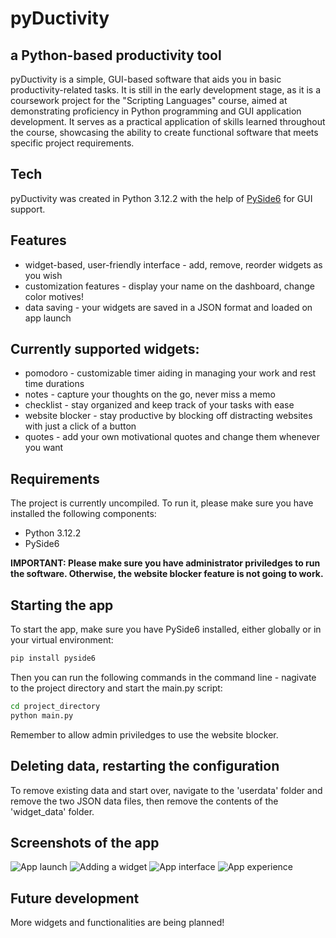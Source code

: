 # pyDuctivity
## a Python-based productivity tool


pyDuctivity is a simple, GUI-based software that aids you in basic productivity-related tasks. It is still in the early development stage, as it is a coursework project for the "Scripting Languages" course, aimed at demonstrating proficiency in Python programming and GUI application development. It serves as a practical application of skills learned throughout the course, showcasing the ability to create functional software that meets specific project requirements.


## Tech
pyDuctivity was created in Python 3.12.2 with the help of [PySide6] for GUI support.


## Features


- widget-based, user-friendly interface - add, remove, reorder widgets as you wish
- customization features - display your name on the dashboard, change color motives!
- data saving - your widgets are saved in a JSON format and loaded on app launch


## Currently supported widgets:
- pomodoro - customizable timer aiding in managing your work and rest time durations
- notes - capture your thoughts on the go, never miss a memo
- checklist - stay organized and keep track of your tasks with ease
- website blocker - stay productive by blocking off distracting websites with just a click of a button
- quotes - add your own motivational quotes and change them whenever you want


## Requirements
The project is currently uncompiled. To run it, please make sure you have installed the following components:
- Python 3.12.2
- PySide6

**IMPORTANT: Please make sure you have administrator priviledges to run the software. Otherwise, the website blocker feature is not going to work.**


## Starting the app
To start the app, make sure you have PySide6 installed, either globally or in your virtual environment:
```sh
pip install pyside6
```
Then you can run the following commands in the command line - nagivate to the project directory and start the main.py script:
```sh
cd project_directory
python main.py
```
Remember to allow admin priviledges to use the website blocker.


## Deleting data, restarting the configuration
To remove existing data and start over, navigate to the 'userdata' folder and remove the two JSON data files, then remove the contents of the 'widget_data' folder.


## Screenshots of the app

![App launch](https://github.com/404nat/pyductivity/assets/58657829/2a57487e-65c9-49b9-b8aa-00ada33b6369)
![Adding a widget](https://github.com/404nat/pyductivity/assets/58657829/5dea3238-6de6-49d5-9a99-a45b510c613e)
![App interface](https://github.com/404nat/pyductivity/assets/58657829/455baa82-045e-4afc-8a50-e42daa876d0e)
![App experience](https://github.com/404nat/pyductivity/assets/58657829/06297ecc-f485-4ce2-b4af-165597664de1)


## Future development
More widgets and functionalities are being planned!


[PySide6]: <https://pypi.org/project/PySide6/>


